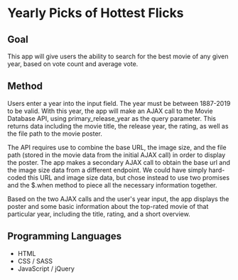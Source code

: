 # Yearly Picks of Hottest Flicks

## Goal

This app will give users the ability to search for the best movie of any given year, based on vote count and average vote.

## Method

Users enter a year into the input field. The year must be between 1887-2019 to be valid. With this year, the app will make an AJAX call to the Movie Database API, using primary_release_year as the query parameter. This returns data including the movie title, the release year, the rating, as well as the file path to the movie poster.

The API requires use to combine the base URL, the image size, and the file path (stored in the movie data from the initial AJAX call) in order to display the poster. The app makes a secondary AJAX call to obtain the base url and the image size data from a different endpoint. We could have simply hard-coded this URL and image size data, but chose instead to use two promises and the $.when method to piece all the necessary information together.

Based on the two AJAX calls and the user's year input, the app displays the poster and some basic information about the top-rated movie of that particular year, including the title, rating, and a short overview.

## Programming Languages

- HTML
- CSS / SASS
- JavaScript / jQuery

